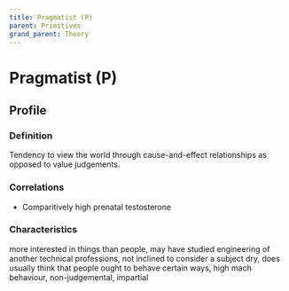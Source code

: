 ```yaml
---
title: Pragmatist (P)
parent: Primitives
grand_parent: Theory
---
```


# Pragmatist (P)

## Profile

### Definition

Tendency to view the world through cause-and-effect relationships as opposed to value judgements.

### Correlations

* Comparitively high prenatal testosterone

### Characteristics

more interested in things than people, may have studied engineering of another technical professions, not inclined to consider a subject dry, does usually think that people ought to behave certain ways, high mach behaviour, non-judgemental, impartial